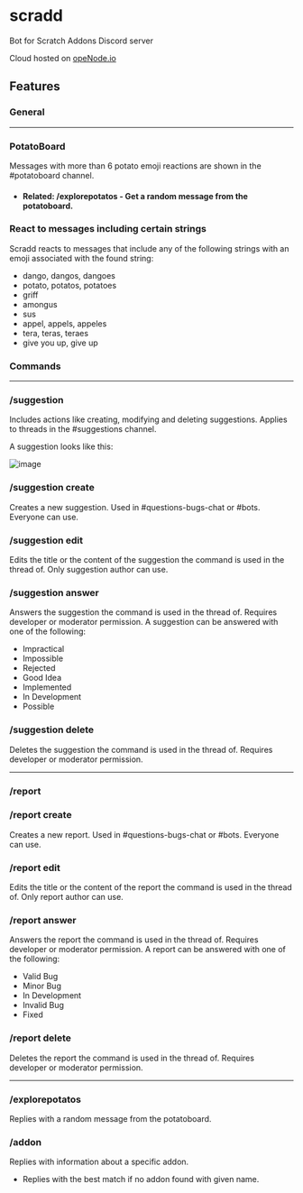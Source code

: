 # scradd

Bot for Scratch Addons Discord server

Cloud hosted on [opeNode.io](https://www.openode.io/)

## Features
### General
---
### PotatoBoard
Messages with more than 6 potato emoji reactions are shown in the #potatoboard channel.

* #### Related: /explorepotatos - Get a random message from the potatoboard.

### React to messages including certain strings 
Scradd reacts to messages that include any of the following strings with an emoji associated with the found string:

* dango, dangos, dangoes
* potato, potatos, potatoes
* griff
* amongus
* sus
* appel, appels, appeles
* tera, teras, teraes
* give you up, give up

### Commands
---
### /suggestion
Includes actions like creating, modifying and deleting suggestions.
Applies to threads in the #suggestions channel.

A suggestion looks like this:

![image](https://user-images.githubusercontent.com/75680333/152417553-31b2c407-e74b-4143-915b-5c00b76bce01.png)

### /suggestion create
Creates a new suggestion. Used in #questions-bugs-chat or #bots. Everyone can use.
### /suggestion edit
Edits the title or the content of the suggestion the command is used in the thread of. Only suggestion author can use.
### /suggestion answer
Answers the suggestion the command is used in the thread of. Requires developer or moderator permission.
A suggestion can be answered with one of the following:
  - Impractical
  - Impossible
  - Rejected
  - Good Idea
  - Implemented
  - In Development
  - Possible

### /suggestion delete
Deletes the suggestion the command is used in the thread of. Requires developer or moderator permission.

---

### /report

### /report create
Creates a new report. Used in #questions-bugs-chat or #bots. Everyone can use.
### /report edit
Edits the title or the content of the report the command is used in the thread of. Only report author can use.
### /report answer
Answers the report the command is used in the thread of. Requires developer or moderator permission.
A report can be answered with one of the following:
  - Valid Bug
  - Minor Bug
  - In Development
  - Invalid Bug
  - Fixed

### /report delete
Deletes the report the command is used in the thread of. Requires developer or moderator permission.

---

### /explorepotatos
Replies with a random message from the potatoboard.

### /addon
Replies with information about a specific addon.
* Replies with the best match if no addon found with given name.





